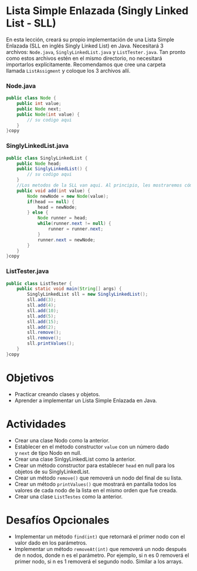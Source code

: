 # **Lista Simple Enlazada (Singly Linked List - SLL)**

En esta lección, creará su propio implementación de una Lista Simple Enlazada (SLL en inglés Singly Linked List) en Java. Necesitará 3 archivos: `Node.java`, `SinglyLinkedList.java` y `ListTester.java`. Tan pronto como estos archivos estén en el mismo directorio, no necesitará importarlos explícitamente. Recomendamos que cree una carpeta llamada `ListAssigment` y coloque los 3 archivos allí.

### **Node.java**

```java
public class Node {
    public int value;
    public Node next;
    public Node(int value) {
        // su codigo aqui
    }
}copy
```

### **SinglyLinkedList.java**

```java
public class SinglyLinkedList {
    public Node head;
    public SinglyLinkedList() {
        // su codigo aqui
    }
    //Los metodos de la SLL van aqui. Al principio, les mostraremos cómo agregar nodos a la lista.
    public void add(int value) {
        Node newNode = new Node(value);
        if(head == null) {
            head = newNode;
        } else {
            Node runner = head;
            while(runner.next != null) {
                runner = runner.next;
            }
            runner.next = newNode;
        }
    }
}copy
```

### **ListTester.java**

```java
public class ListTester {
    public static void main(String[] args) {
        SinglyLinkedList sll = new SinglyLinkedList();
        sll.add(3);
        sll.add(4);
        sll.add(10);
        sll.add(5);
        sll.add(15);
        sll.add(2);
        sll.remove();
        sll.remove();
        sll.printValues();
    }
}copy
```

# **Objetivos**

- Practicar creando clases y objetos.
- Aprender a implementar un Lista Simple Enlazada en Java.

# **Actividades**

- Crear una clase Nodo como la anterior.
- Establecer en el método constructor `value` con un número dado y `next` de tipo Nodo en null.
- Crear una clase SinlgyLinkedList como la anterior.
- Crear un método constructor para establecer `head` en null para los objetos de su SinglyLinkedList.
- Crear un método `remove()` que removerá un nodo del final de su lista.
- Crear un método `printValues()` que mostrará en pantalla todos los valores de cada nodo de la lista en el mismo orden que fue creada.
- Crear una clase `ListTestes` como la anterior.

# **Desafíos Opcionales**

- Implementar un método `find(int)` que retornará el primer nodo con el valor dado en los parámetros.
- Implementar un método `removeAt(int)` que removerá un nodo después de n nodos, donde n es el parámetro. Por ejemplo, si n es 0 removerá el primer nodo, si n es 1 removerá el segundo nodo. Similar a los arrays.
